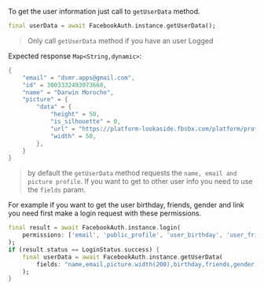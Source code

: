 To get the user information just call to `getUserData` method.

```dart
final userData = await FacebookAuth.instance.getUserData();
```

> Only call `getUserData` method if you have an user Logged

Expected response `Map<String,dynamic>`:

```dart
{
    "email" = "dsmr.apps@gmail.com",
    "id" = 3003332493073668,
    "name" = "Darwin Morocho",
    "picture" = {
        "data" = {
            "height" = 50,
            "is_silhouette" = 0,
            "url" = "https://platform-lookaside.fbsbx.com/platform/profilepic/?asid=3003332493073668",
            "width" = 50,
        },
    }
}
```

> by default the `getUserData` method requests the `name, email and picture profile`. If you want to get to other user info you need to use the `fields` param.

For example if you want to get the user birthday, friends, gender and link you need first make a login request with these permissions.

```dart
final result = await FacebookAuth.instance.login(
    permissions: ['email', 'public_profile', 'user_birthday', 'user_friends', 'user_gender', 'user_link'],
);
if (result.status == LoginStatus.success) {
    final userData = await FacebookAuth.instance.getUserData(
        fields: "name,email,picture.width(200),birthday,friends,gender,link",
    );
}
```